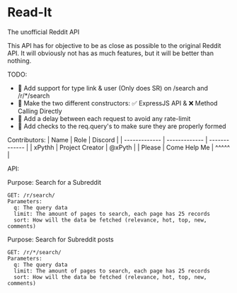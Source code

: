 
# Read-It
The unofficial Reddit API

This API has for objective to be as close as possible to the original Reddit API.
It will obviously not has as much features, but it will be better than nothing.


TODO:
- 📝 Add support for type link & user (Only does SR) on /search and /r/*/search
- 🚧 Make the two different constructors: ✅ ExpressJS API & ❌ Method Calling Directly
- 📝 Add a delay between each request to avoid any rate-limit
- 🚧 Add checks to the req.query's to make sure they are properly formed



Contributors:
| Name  | Role | Discord |
| ------------- | ------------- | ------------- |
| xPythh  | Project Creator  | @xPyth | 
| Please  | Come Help Me  | ^^^^^ | 



API:

Purpose: Search for a Subreddit
```
GET: /r/search/
Parameters:
  q: The query data
  limit: The amount of pages to search, each page has 25 records
  sort: How will the data be fetched (relevance, hot, top, new, comments)
```
Purpose: Search for Subreddit posts
```
GET: /r/*/search/
Parameters:
  q: The query data
  limit: The amount of pages to search, each page has 25 records
  sort: How will the data be fetched (relevance, hot, top, new, comments)
```